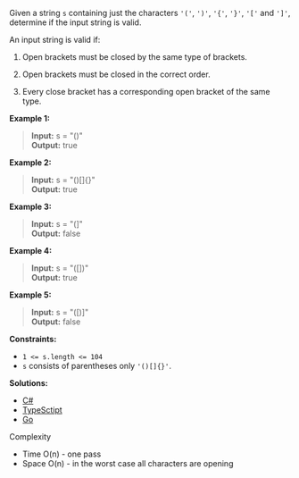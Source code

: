 Given a string `s` containing just the characters `'('`, `')'`, `'{'`, `'}'`, `'['` and `']'`, determine if the input string is valid.

An input string is valid if:

1. Open brackets must be closed by the same type of brackets.

2. Open brackets must be closed in the correct order.

3. Every close bracket has a corresponding open bracket of the same type.

**Example 1:**

> **Input:** s = "()"  
> **Output:** true

**Example 2:**

> **Input:** s = "()[]{}"  
> **Output:** true

**Example 3:**

> **Input:** s = "(]"  
> **Output:** false

**Example 4:**

> **Input:** s = "([])"  
> **Output:** true

**Example 5:**

> **Input:** s = "([)]"  
> **Output:** false

**Constraints:**

- `1 <= s.length <= 104`
- `s` consists of parentheses only `'()[]{}'`.

 **Solutions:**

 - [C#](/stack/valid-parentheses/valid-parentheses.cs)
 - [TypeSctipt](/stack/valid-parentheses/valid-parentheses.ts)
 - [Go](/stack/valid-parentheses/valid-parentheses.go)

Complexity
- Time O(n) - one pass
- Space O(n) - in the worst case all characters are opening